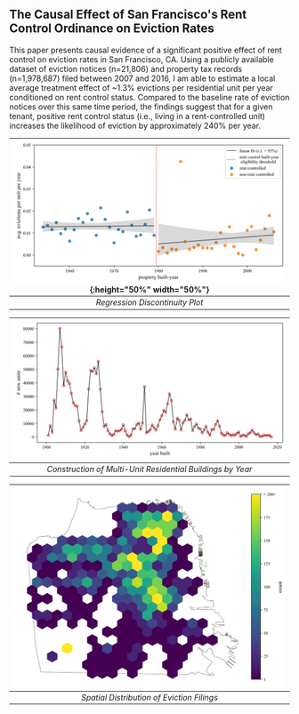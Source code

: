 ## The Causal Effect of San Francisco's Rent Control Ordinance on Eviction Rates

This paper presents causal evidence of a significant positive effect of rent control on eviction rates in San Francisco, CA. Using a publicly available dataset of eviction notices (n=21,806) and property tax records (n=1,978,687) filed between 2007 and 2016, I am able to estimate a local average treatment effect of ~1.3% evictions per residential unit per year conditioned on rent control status. Compared to the baseline rate of eviction notices over this same time period, the findings suggest that for a given tenant, positive rent control status (i.e., living in a rent-controlled unit) increases the likelihood of eviction by approximately 240% per year.


| ![](fig_2.jpg){:height="50%" width="50%"} |
|:--:|
| *Regression Discontinuity Plot* |

| ![](fig_1.jpg) |
|:--:|
| *Construction of Multi-Unit Residential Buildings by Year* |

| ![](fig_3.jpg) |
|:--:|
| *Spatial Distribution of Eviction Filings* |
